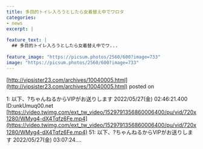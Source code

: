 ```yaml
---
title: 多目的トイレ入ろうとしたら女着替え中でワロタ
categories:
- news
excerpt: |
  
feature_text: |
  ## 多目的トイレ入ろうとしたら女着替え中でワ...
  
feature_image: "https://picsum.photos/2560/600?image=733"
image: "https://picsum.photos/2560/600?image=733"
---
```


[http://vipsister23.com/archives/10040005.html](http://vipsister23.com/archives/10040005.html)
posted on 

<!--more-->

1: 以下、?ちゃんねるからVIPがお送りします 2022/05/27(金) 02:46:21.400 ID:unkUmuq00.net [https://video.twimg.com/ext_tw_video/1529791356860006400/pu/vid/720x1280/WMyg4-dX4Tqfz6Fe.mp4](https://video.twimg.com/ext_tw_video/1529791356860006400/pu/vid/720x1280/WMyg4-dX4Tqfz6Fe.mp4) 51: 以下、?ちゃんねるからVIPがお送りします 2022/05/27(金) 03:07:24....
